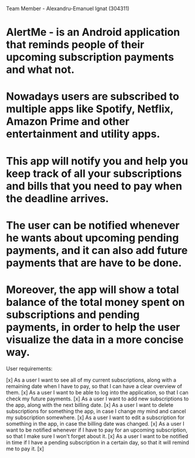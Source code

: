Team Member - Alexandru-Emanuel Ignat (304311)

# AlertMe - is an Android application that reminds people of their upcoming subscription payments and what not.
# Nowadays users are subscribed to multiple apps like Spotify, Netflix, Amazon Prime and other entertainment and utility apps.
# This app will notify you and help you keep track of all your subscriptions and bills that you need to pay when the deadline arrives.
# The user can be notified whenever he wants about upcoming pending payments, and it can also add future payments that are have to be done.
# Moreover, the app will show a total balance of the total money spent on subscriptions and pending payments, in order to help the user visualize the data in a more concise way.


User requirements:

[x] As a user I want to see all of my current subscriptions, along with a remaining date when I have to pay, so that I can have a clear overview of them.
[x] As a user I want to be able to log into the application, so that I can check my future payments.
[x] As a user I want to add new subscriptions to the app, along with the next billing date.
[x] As a user I want to delete subscriptions for something the app, in case I change my mind and cancel my subscription somewhere.
[x] As a user I want to edit a subscription for something in the app, in case the billing date was changed.
[x] As a user I want to be notified whenever if I have to pay for an upcoming subscription, so that I make sure I won't forget about it.
[x] As a user I want to be notified in time if I have a pending subscription in a certain day, so that it will remind me to pay it.
[x] 
